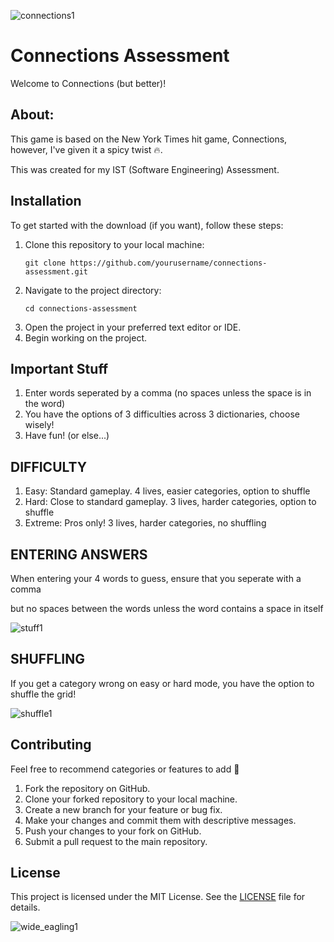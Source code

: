 <body>

 ![connections1](https://github.com/theycallmecooper/Assessment-Connections/assets/150302388/ebdd4d72-13e7-4311-bf3c-804170e07a08)

<h1>Connections Assessment</h1>

<p>Welcome to Connections (but better)!</p>

<h2>About:</h2>

<p>This game is based on the New York Times hit game, Connections, however, I've given it a spicy twist 🔥.</p>
<p> This was created for my IST (Software Engineering) Assessment.</p>

<h2>Installation</h2>

<p>To get started with the download (if you want), follow these steps:</p>

<ol>
    <li>Clone this repository to your local machine:</li>
    <pre><code>git clone https://github.com/yourusername/connections-assessment.git</code></pre>
    <li>Navigate to the project directory:</li>
    <pre><code>cd connections-assessment</code></pre>
    <li>Open the project in your preferred text editor or IDE.</li>
    <li>Begin working on the project.</li>
</ol>

<h2>Important Stuff</h2>

<p></p>

<ol>
    <li>Enter words seperated by a comma (no spaces unless the space is in the word)</li>
    <li>You have the options of 3 difficulties across 3 dictionaries, choose wisely!</li>
    <li>Have fun! (or else...)</li>
</ol>

<h2>DIFFICULTY</h2>
<ol>
    <li>Easy: Standard gameplay. 4 lives, easier categories, option to shuffle</li>
    <li>Hard: Close to standard gameplay. 3 lives, harder categories, option to shuffle</li>
    <li>Extreme: Pros only! 3 lives, harder categories, no shuffling</li>
</ol>

<h2>ENTERING ANSWERS</h2>
<p>When entering your 4 words to guess, ensure that you seperate with a comma</p>
<p>but no spaces between the words unless the word contains a space in itself</p>

![stuff1](https://github.com/theycallmecooper/Assessment-Connections/assets/150302388/f26dc8a4-1855-4a11-bfc6-4e918ff7db58)

<h2>SHUFFLING</h2>
<p>If you get a category wrong on easy or hard mode, you have the option to shuffle the grid!</p>

![shuffle1](https://github.com/theycallmecooper/Assessment-Connections/assets/150302388/257482ab-8673-489b-917c-2e5ac98a64db)

<h2>Contributing</h2>

<p>Feel free to recommend categories or features to add 🙌</p>

<ol>
    <li>Fork the repository on GitHub.</li>
    <li>Clone your forked repository to your local machine.</li>
    <li>Create a new branch for your feature or bug fix.</li>
    <li>Make your changes and commit them with descriptive messages.</li>
    <li>Push your changes to your fork on GitHub.</li>
    <li>Submit a pull request to the main repository.</li>
</ol>

<h2>License</h2>

<p>This project is licensed under the MIT License. See the <a href="LICENSE">LICENSE</a> file for details.</p>

![wide_eagling1](https://github.com/theycallmecooper/Assessment-Connections/assets/150302388/8b972b40-6ad9-42cf-ad15-dd217b82dffb)

</body>
</html>
